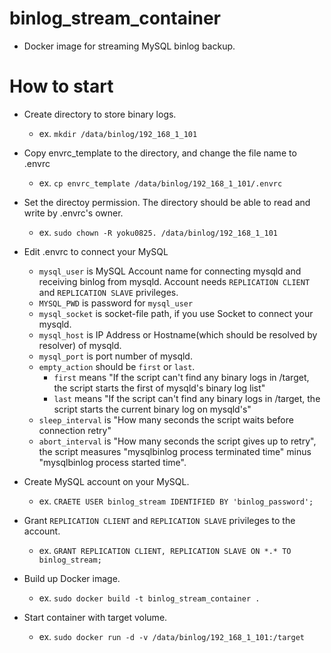 # binlog_stream_container

- Docker image for streaming MySQL binlog backup.

# How to start

- Create directory to store binary logs.
  - ex. `mkdir /data/binlog/192_168_1_101`

- Copy envrc_template to the directory, and change the file name to .envrc
  - ex. `cp envrc_template /data/binlog/192_168_1_101/.envrc`

- Set the directoy permission. The directory should be able to read and write by .envrc's owner.
  - ex. `sudo chown -R yoku0825. /data/binlog/192_168_1_101`

- Edit .envrc to connect your MySQL

  - `mysql_user` is MySQL Account name for connecting mysqld and receiving binlog from mysqld. Account needs `REPLICATION CLIENT` and `REPLICATION SLAVE` privileges.
  - `MYSQL_PWD` is password for `mysql_user` 
  - `mysql_socket` is socket-file path, if you use Socket to connect your mysqld.
  - `mysql_host` is IP Address or Hostname(which should be resolved by resolver) of mysqld.
  - `mysql_port` is port number of mysqld.
  - `empty_action` should be `first` or `last`.
    - `first` means "If the script can't find any binary logs in /target, the script starts the first of mysqld's binary log list"
    - `last` means "If the script can't find any binary logs in /target, the script starts the current binary log on mysqld's"
  - `sleep_interval` is "How many seconds the script waits before connection retry"
  - `abort_interval` is "How many seconds the script gives up to retry", the script measures "mysqlbinlog process terminated time" minus "mysqlbinlog process started time".


- Create MySQL account on your MySQL.
  - ex. `CRAETE USER binlog_stream IDENTIFIED BY 'binlog_password';`

- Grant `REPLICATION CLIENT` and `REPLICATION SLAVE` privileges to the account.
  - ex. `GRANT REPLICATION CLIENT, REPLICATION SLAVE ON *.* TO binlog_stream;`

- Build up Docker image.
  - ex. `sudo docker build -t binlog_stream_container .`

- Start container with target volume.
  - ex. `sudo docker run -d -v /data/binlog/192_168_1_101:/target`

